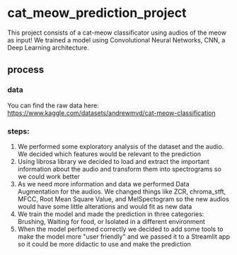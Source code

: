 # cat_meow_prediction_project

This project consists of a cat-meow classificator using audios of the meow as input! We trained a model using Convolutional Neural Networks, CNN, a Deep Learning architecture. 

## process

### data

You can find the raw data here: https://www.kaggle.com/datasets/andrewmvd/cat-meow-classification

### steps:
1. We performed some exploratory analysis of the dataset and the audio. We decided which features would be relevant to the prediction
2. Using librosa library we decided to load and extract the important information about the audio and transform them into spectrograms so we could work better
3. As we need more information and data we performed Data Augmentation for the audios. We changed things like ZCR, chroma_stft, MFCC, Root Mean Square Value, and MelSpectogram so the new audios would have some little alterations and would fit as new data
4. We train the model and made the prediction in three categories: Brushing, Waiting for food, or Isolated in a different environment
5. When the model performed correctly we decided to add some tools to make the model more "user friendly" and we passed it to a Streamlit app so it could be more didactic to use and make the prediction
